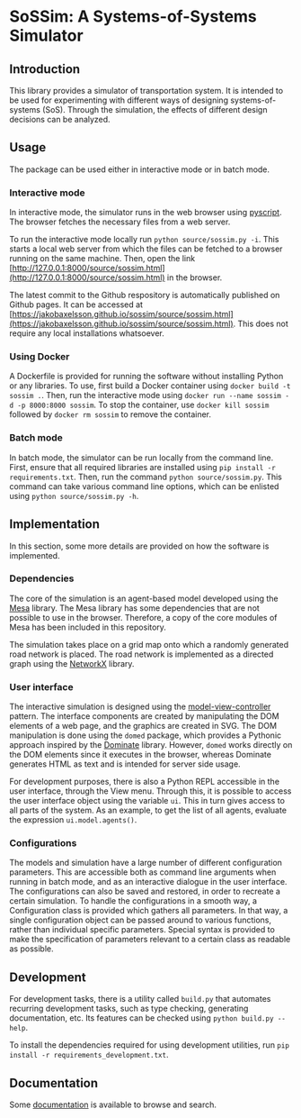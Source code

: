# SoSSim: A Systems-of-Systems Simulator

## Introduction

This library provides a simulator of transportation system.
It is intended to be used for experimenting with different ways of designing systems-of-systems (SoS).
Through the simulation, the effects of different design decisions can be analyzed.

## Usage

The package can be used either in interactive mode or in batch mode.

### Interactive mode

In interactive mode, the simulator runs in the web browser using [pyscript](https://pyscript.net/). 
The browser fetches the necessary files from a web server.

To run the interactive mode locally run `python source/sossim.py -i`.
This starts a local web server from which the files can be fetched to a browser running on the same machine.
Then, open the link [http://127.0.0.1:8000/source/sossim.html](http://127.0.0.1:8000/source/sossim.html) in the browser.

The latest commit to the Github respository is automatically published on Github pages.
It can be accessed at [https://jakobaxelsson.github.io/sossim/source/sossim.html](https://jakobaxelsson.github.io/sossim/source/sossim.html).
This does not require any local installations whatsoever.

### Using Docker
A Dockerfile is provided for running the software without installing Python or any libraries.
To use, first build a Docker container using `docker build -t sossim .`.
Then, run the interactive mode using `docker run --name sossim -d -p 8000:8000 sossim`.
To stop the container, use `docker kill sossim` followed by `docker rm sossim` to remove the container.

### Batch mode

In batch mode, the simulator can be run locally from the command line.
First, ensure that all required libraries are installed using `pip install -r requirements.txt`.
Then, run the command `python source/sossim.py`.
This command can take various command line options, which can be enlisted using `python source/sossim.py -h`.

## Implementation

In this section, some more details are provided on how the software is implemented.

### Dependencies

The core of the simulation is an agent-based model developed using the [Mesa](https://mesa.readthedocs.io/) library.
The Mesa library has some dependencies that are not possible to use in the browser.
Therefore, a copy of the core modules of Mesa has been included in this repository. 

The simulation takes place on a grid map onto which a randomly generated road network is placed.
The road network is implemented as a directed graph using the [NetworkX](https://networkx.org/) library.

### User interface

The interactive simulation is designed using the [model-view-controller](https://en.wikipedia.org/wiki/Model%E2%80%93view%E2%80%93controller) pattern.
The interface components are created by manipulating the DOM elements of a web page, and the graphics are created in SVG.
The DOM manipulation is done using the `domed` package, which provides a Pythonic approach inspired by the [Dominate](https://github.com/Knio/dominate) library.
However, `domed` works directly on the DOM elements since it executes in the browser, whereas Dominate generates HTML as text and is intended for server side usage.

For development purposes, there is also a Python REPL accessible in the user interface, through the View menu.
Through this, it is possible to access the user interface object using the variable `ui`.
This in turn gives access to all parts of the system.
As an example, to get the list of all agents, evaluate the expression `ui.model.agents()`.

### Configurations

The models and simulation have a large number of different configuration parameters.
This are accessible both as command line arguments when running in batch mode, and as an interactive dialogue in the user interface.
The configurations can also be saved and restored, in order to recreate a certain simulation.
To handle the configurations in a smooth way, a Configuration class is provided which gathers all parameters.
In that way, a single configuration object can be passed around to various functions, rather than individual specific parameters.
Special syntax is provided to make the specification of parameters relevant to a certain class as readable as possible.

## Development

For development tasks, there is a utility called `build.py` that automates recurring development tasks, such as type checking, generating documentation, etc.
Its features can be checked using `python build.py --help`.

To install the dependencies required for using development utilities, run `pip install -r requirements_development.txt`.

## Documentation

Some [documentation](https://jakobaxelsson.github.io/sossim/documentation/index.html) is available to browse and search.